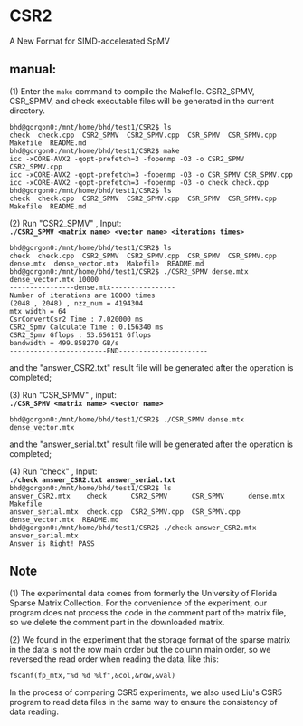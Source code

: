 # CSR2
A New Format for SIMD-accelerated SpMV

## manual:

(1) Enter the `make` command to compile the Makefile. CSR2_SPMV, CSR_SPMV, and check executable files will be generated in the current directory.  
  
`bhd@gorgon0:/mnt/home/bhd/test1/CSR2$ ls`  
`check  check.cpp  CSR2_SPMV  CSR2_SPMV.cpp  CSR_SPMV  CSR_SPMV.cpp  Makefile  README.md`  
`bhd@gorgon0:/mnt/home/bhd/test1/CSR2$ make`  
`icc -xCORE-AVX2 -qopt-prefetch=3 -fopenmp -O3 -o CSR2_SPMV CSR2_SPMV.cpp`  
`icc -xCORE-AVX2 -qopt-prefetch=3 -fopenmp -O3 -o CSR_SPMV CSR_SPMV.cpp`  
`icc -xCORE-AVX2 -qopt-prefetch=3 -fopenmp -O3 -o check check.cpp`  
`bhd@gorgon0:/mnt/home/bhd/test1/CSR2$ ls`   
`check  check.cpp  CSR2_SPMV  CSR2_SPMV.cpp  CSR_SPMV  CSR_SPMV.cpp  Makefile  README.md`  
  
(2) Run "CSR2_SPMV" , Input:  
**`./CSR2_SPMV <matrix name> <vector name> <iterations times>`**  
  
`bhd@gorgon0:/mnt/home/bhd/test1/CSR2$ ls`  
`check  check.cpp  CSR2_SPMV  CSR2_SPMV.cpp  CSR_SPMV  CSR_SPMV.cpp  dense.mtx  dense_vector.mtx  Makefile  README.md`  
`bhd@gorgon0:/mnt/home/bhd/test1/CSR2$ ./CSR2_SPMV dense.mtx dense_vector.mtx 10000`  
`----------------dense.mtx----------------`  
`Number of iterations are 10000 times`  
`(2048 , 2048) , nzz_num = 4194304`  
`mtx_width = 64`  
`CsrConvertCsr2 Time : 7.020000 ms`  
`CSR2_Spmv Calculate Time : 0.156340 ms`  
`CSR2_Spmv Gflops : 53.656151 Gflops`  
`bandwidth = 499.858270 GB/s`  
`------------------------END----------------------`  
  
and the "answer_CSR2.txt" result file will be generated after the operation is completed;  
  
(3) Run "CSR_SPMV" , input:  
                    **`./CSR_SPMV <matrix name> <vector name>`**  
  
`bhd@gorgon0:/mnt/home/bhd/test1/CSR2$ ./CSR_SPMV dense.mtx dense_vector.mtx`  
  
and the "answer_serial.txt" result file will be generated after the operation is completed;  

(4) Run "check" , Input:  
                    **`./check answer_CSR2.txt answer_serial.txt`**  
`bhd@gorgon0:/mnt/home/bhd/test1/CSR2$ ls`  
`answer_CSR2.mtx    check      CSR2_SPMV      CSR_SPMV      dense.mtx         Makefile`  
`answer_serial.mtx  check.cpp  CSR2_SPMV.cpp  CSR_SPMV.cpp  dense_vector.mtx  README.md`  
`bhd@gorgon0:/mnt/home/bhd/test1/CSR2$ ./check answer_CSR2.mtx answer_serial.mtx`  
`Answer is Right! PASS`  

## Note

(1) The experimental data comes from formerly the University of Florida Sparse Matrix Collection. For the convenience of the experiment, our program does not process the code in the comment part of the matrix file, so we delete the comment part in the downloaded matrix.  
  
(2) We found in the experiment that the storage format of the sparse matrix in the data is not the row main order but the column main order, so we reversed the read order when reading the data, like this:  
  
```fscanf(fp_mtx,"%d %d %lf",&col,&row,&val)```  
  
In the process of comparing CSR5 experiments, we also used Liu's CSR5 program to read data files in the same way to ensure the consistency of data reading.
